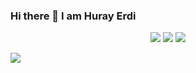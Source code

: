 ### Hi there 👋 I am Huray Erdi

<p align='center'>
  <a href="https://www.linkedin.com/in/h%C3%BCray-erdi-45098956/"><img src="https://img.shields.io/badge/linkedin-%230077B5.svg?&style=for-the-badge&logo=linkedin&logoColor=white" /></a>
 <a href="mailto:shuray_erdid@hotmail.com"><img src="https://img.shields.io/badge/Outlook-0078D4.svg?&style=for-the-badge&logo=microsoft%20outlook&logoColor=white" /></a>
  <a href="#"><img src="https://estruyf-github.azurewebsites.net/api/VisitorHit?user=hry85&countColor=%237B1E7A" /></a>
</p>

<p>
  <img src="https://github-readme-stats.vercel.app/api/top-langs/?username=hry85&hide=python&layout=compact&show_icons=true&theme=light">
  </p>
  <a href="https://github.com/hry85"><img align="center" src="…


<!--
**hry85/hry85** is a ✨ _special_ ✨ repository because its `README.md` (this file) appears on your GitHub profile.

Here are some ideas to get you started:

- 🔭 I’m currently working on ...
- 🌱 I’m currently learning ...
- 👯 I’m looking to collaborate on ...
- 🤔 I’m looking for help with ...
- 💬 Ask me about ...
- 📫 How to reach me: ...
- 😄 Pronouns: ...
- ⚡ Fun fact: ...
-->
